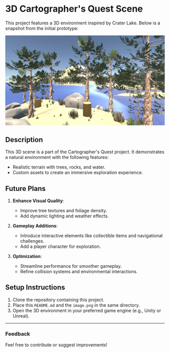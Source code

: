 
# 3D Cartographer's Quest Scene

This project features a 3D environment inspired by Crater Lake. Below is a snapshot from the initial prototype:

![3D Scene](image.png)

## Description

This 3D scene is a part of the Cartographer's Quest project. It demonstrates a natural environment with the following features:
- Realistic terrain with trees, rocks, and water.
- Custom assets to create an immersive exploration experience.

## Future Plans

1. **Enhance Visual Quality**:
   - Improve tree textures and foliage density.
   - Add dynamic lighting and weather effects.

2. **Gameplay Additions**:
   - Introduce interactive elements like collectible items and navigational challenges.
   - Add a player character for exploration.

3. **Optimization**:
   - Streamline performance for smoother gameplay.
   - Refine collision systems and environmental interactions.

## Setup Instructions

1. Clone the repository containing this project.
2. Place this `README.md` and the `image.png` in the same directory.
3. Open the 3D environment in your preferred game engine (e.g., Unity or Unreal).

---

### Feedback

Feel free to contribute or suggest improvements!

